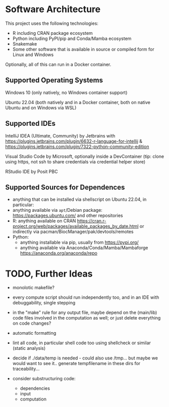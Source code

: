 

# Software Architecture

This project uses the following technologies:

* R including CRAN package ecosystem
* Python including PyPI/pip and Conda/Mamba ecosystem
* Snakemake
* Some other software that is available in source or compiled form for Linux and Windows

Optionally, all of this can run in a Docker container.

## Supported Operating Systems
Windows 10 (only natively, no Windows container support)

Ubuntu 22.04 (both natively and in a Docker container, both on native Ubuntu and on Windows via WSL)


## Supported IDEs
IntelliJ IDEA (Ultimate, Community) by Jetbrains with https://plugins.jetbrains.com/plugin/6632-r-language-for-intellij & https://plugins.jetbrains.com/plugin/7322-python-community-edition

Visual Studio Code by Microsoft, optionally inside a DevContainer (tip: clone using https, not ssh to share credentials via credential helper store)

RStudio IDE by Posit PBC

## Supported Sources for Dependences
* anything that can be installed via shellscript on Ubuntu 22.04, in particular:
* anything available via `apt`/Debian package: https://packages.ubuntu.com/ and other repositories
* R: anything available on CRAN https://cran.r-project.org/web/packages/available_packages_by_date.html or indirectly via pacman/BiocManager/pak/devtools/remotes
* Python:
    * anything installable via pip, usually from https://pypi.org/
    * anything available via Anaconda/Conda/Mamba/Mambaforge https://anaconda.org/anaconda/repo

# TODO, Further Ideas
* monolotic makefile?
* every compute script should run independently too, and in an IDE with debuggability, single stepping
* in the "make" rule for any output file, maybe depend on the (main/lib) code files involved in the computation as well; or just delete everything on code changes?

* automatic formatting
* lint all code, in particular shell code too using shellcheck or similar (static analysis)
* decide if ./data/temp is needed - could also use /tmp... but maybe we would want to see it.. generate tempfilename in these dirs for traceability...

* consider substructuring code:
    * dependencies
    * input
    * computation